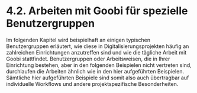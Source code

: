 # 4.2. Arbeiten mit Goobi für spezielle Benutzergruppen

Im folgenden Kapitel wird beispielhaft an einigen typischen Benutzergruppen erläutert, wie diese in Digitalisierungsprojekten häufig an zahlreichen Einrichtungen anzutreffen sind und wie die tägliche Arbeit mit Goobi stattfindet. Benutzergruppen oder Arbeitsweisen, die in Ihrer Einrichtung bestehen, aber in den folgenden Beispielen nicht vertreten sind, durchlaufen die Arbeiten ähnlich wie in den hier aufgeführten Beispielen. Sämtliche hier aufgeführten Beispiele sind somit also auch übertragbar auf individuelle Workflows und andere projektspezifische Besonderheiten.

